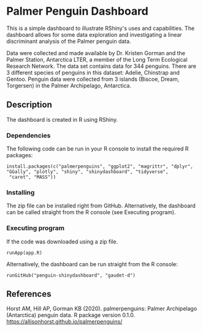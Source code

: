 # Palmer Penguin Dashboard

This is a simple dashboard to illustrate RShiny's uses and capabilities. The dashboard allows for some data exploration and investigating a linear discriminant analysis of the Palmer penguin data.

Data were collected and made available by Dr. Kristen Gorman and the Palmer Station, Antarctica LTER, a member of the Long Term Ecological Research Network. The data set contains data for 344 penguins. There are 3 different species of penguins in this dataset: Adelie, Chinstrap and Gentoo. Penguin data were collected from 3 islands (Biscoe, Dream, Torgersen) in the Palmer Archipelago, Antarctica.

## Description

The dashboard is created in R using RShiny. 

### Dependencies

The following code can be run in your R console to install the required R packages:
```
install.packages(c("palmerpenguins", "ggplot2", "magrittr", "dplyr", "GGally", "plotly", "shiny", "shinydashboard", "tidyverse",
 "caret", "MASS"))
```

### Installing

The zip file can be installed right from GitHub. Alternatively, the dashboard can be called straight from the R console (see Executing program). 

### Executing program

If the code was downloaded using a zip file. 
```
runApp(app.R)
```

Alternatively, the dashboard can be run straight from the R console:
```
runGitHub("penguin-shinydashboard", "gaudet-d")
```

<!-- ## Help (Known issues, etc.)

## Authors

 ## Version History 

## License

## Acknowledgements -->

## References

Horst AM, Hill AP, Gorman KB (2020). palmerpenguins: Palmer Archipelago (Antarctica) penguin
  data. R package version 0.1.0. https://allisonhorst.github.io/palmerpenguins/
  

